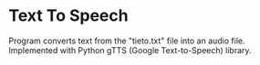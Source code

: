 # Text To Speech
Program converts text from the "tieto.txt" file into an audio file. Implemented with Python gTTS (Google Text-to-Speech) library.

